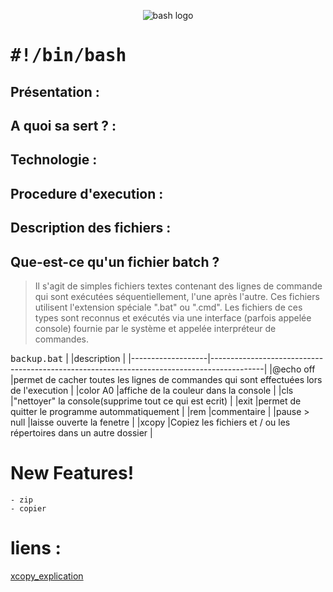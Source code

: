 <p align="center">
<img src="https://user-images.githubusercontent.com/38507456/58379582-c13f6700-7fa5-11e9-8a4a-f71c46db23b6.png" alt="bash logo"/>
</p>

# <tt>#!/bin/bash</tt>

## Présentation :

## A quoi sa sert ? :

## Technologie : 

## Procedure d'execution :

## Description des fichiers :


## Que-est-ce qu'un fichier batch ?
> Il s'agit de simples fichiers textes contenant des lignes de commande qui sont exécutées séquentiellement, l'une après l'autre. Ces fichiers utilisent l'extension spéciale ".bat" ou ".cmd". Les fichiers de ces types sont reconnus et exécutés via une interface (parfois appelée console) fournie par le système et appelée interpréteur de commandes.

<tt>backup.bat</tt>
|                	|description                         														|
|-------------------|-------------------------------------------------------------------------------------------|
|@echo off	 		|permet de cacher toutes les lignes de commandes qui sont effectuées lors de l'execution	|
|color A0        	|affiche de la couleur dans la console          											|
|cls	         	|"nettoyer" la console(supprime tout ce qui est ecrit)										|
|exit         		|permet de quitter le programme autommatiquement 											|
|rem        		|commentaire 																				|
|pause > null       |laisse ouverte la fenetre 																	|
|xcopy			    |Copiez les fichiers et / ou les répertoires dans un autre dossier  						|

# New Features!

	- zip 
	- copier

# liens :

[xcopy_explication](https://ss64.com/nt/xcopy.html)

